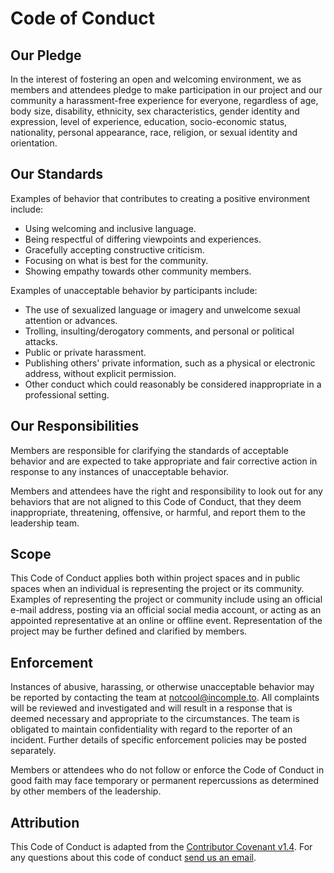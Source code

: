 # Code of Conduct

## Our Pledge

In the interest of fostering an open and welcoming environment, we as members and attendees pledge to make participation in our project and our community a harassment-free experience for everyone, regardless of age, body size, disability, ethnicity, sex characteristics, gender identity and expression, level of experience, education, socio-economic status, nationality, personal appearance, race, religion, or sexual identity and orientation.

## Our Standards

Examples of behavior that contributes to creating a positive environment include:

- Using welcoming and inclusive language.
- Being respectful of differing viewpoints and experiences.
- Gracefully accepting constructive criticism.
- Focusing on what is best for the community.
- Showing empathy towards other community members.

Examples of unacceptable behavior by participants include:

- The use of sexualized language or imagery and unwelcome sexual attention or advances.
- Trolling, insulting/derogatory comments, and personal or political attacks.
- Public or private harassment.
- Publishing others' private information, such as a physical or electronic address, without explicit permission.
- Other conduct which could reasonably be considered inappropriate in a professional setting.

## Our Responsibilities

Members are responsible for clarifying the standards of acceptable behavior and are expected to take appropriate and fair corrective action in response to any instances of unacceptable behavior.

Members and attendees have the right and responsibility to look out for any behaviors that are not aligned to this Code of Conduct, that they deem inappropriate, threatening, offensive, or harmful, and report them to the leadership team.

## Scope

This Code of Conduct applies both within project spaces and in public spaces when an individual is representing the project or its community. Examples of representing the project or community include using an official e-mail address, posting via an official social media account, or acting as an appointed representative at an online or offline event. Representation of the project may be further defined and clarified by members.

## Enforcement

Instances of abusive, harassing, or otherwise unacceptable behavior may be reported by contacting the team at [notcool@incomple.to](mailto:notcool@incomple.to). All complaints will be reviewed and investigated and will result in a response that is deemed necessary and appropriate to the circumstances. The team is obligated to maintain confidentiality with regard to the reporter of an incident. Further details of specific enforcement policies may be posted separately.

Members or attendees who do not follow or enforce the Code of Conduct in good faith may face temporary or permanent repercussions as determined by other members of the leadership.

## Attribution

This Code of Conduct is adapted from the [Contributor Covenant v1.4](https://www.contributor-covenant.org/version/1/4/code-of-conduct.html). For any questions about this code of conduct [send us an email](mailto:holi@incomple.to).
